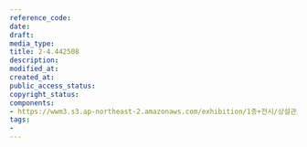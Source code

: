 ```yaml
---
reference_code: 
date: 
draft: 
media_type: 
title: 2-4.442508
description: 
modified_at: 
created_at: 
public_access_status: 
copyright_status: 
components:
- https://wwm3.s3.ap-northeast-2.amazonaws.com/exhibition/1층+전시/상설관/상설관1+오른편/2-4.442508.jpg
tags:
- 
---
```

